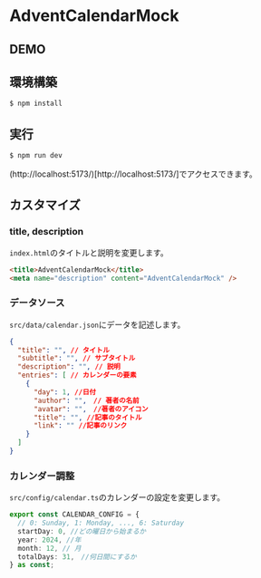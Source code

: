 # AdventCalendarMock

## DEMO


## 環境構築
```bash
$ npm install
```

## 実行
```bash
$ npm run dev
```
(http://localhost:5173/)[http://localhost:5173/]でアクセスできます。

## カスタマイズ

### title, description
`index.html`のタイトルと説明を変更します。
```html
<title>AdventCalendarMock</title>
<meta name="description" content="AdventCalendarMock" />
```

### データソース
`src/data/calendar.json`にデータを記述します。
```json
{
  "title": "", // タイトル
  "subtitle": "", // サブタイトル
  "description": "", // 説明
  "entries": [ // カレンダーの要素
    {
      "day": 1, //日付
      "author": "",　// 著者の名前
      "avatar": "",　//著者のアイコン
      "title": "", //記事のタイトル
      "link": "" //記事のリンク
    }
  ]
}
```

### カレンダー調整
`src/config/calendar.ts`のカレンダーの設定を変更します。
```typescript
export const CALENDAR_CONFIG = {
  // 0: Sunday, 1: Monday, ..., 6: Saturday
  startDay: 0, //どの曜日から始まるか
  year: 2024, //年
  month: 12, // 月
  totalDays: 31,　//何日間にするか
} as const;
```

